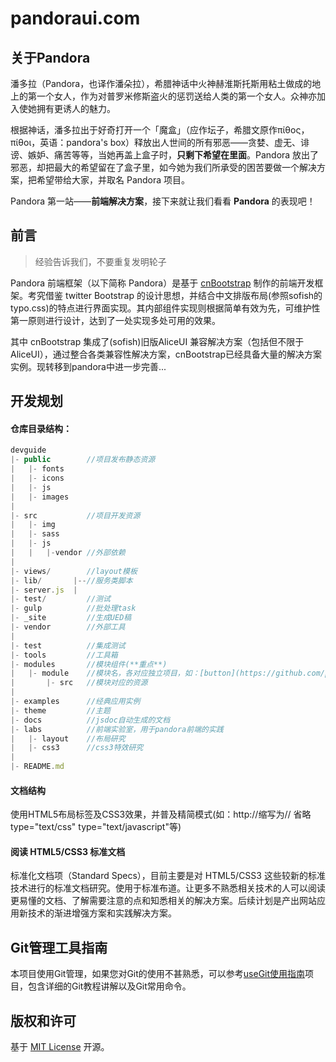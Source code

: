 pandoraui.com
=============

## 关于Pandora

潘多拉（Pandora，也译作潘朵拉），希腊神话中火神赫淮斯托斯用粘土做成的地上的第一个女人，作为对普罗米修斯盗火的惩罚送给人类的第一个女人。众神亦加入使她拥有更诱人的魅力。

根据神话，潘多拉出于好奇打开一个「魔盒」（应作坛子，希腊文原作πίθος，πίθοι，英语：pandora's box）释放出人世间的所有邪恶——贪婪、虚无、诽谤、嫉妒、痛苦等等，当她再盖上盒子时，**只剩下希望在里面**。Pandora 放出了邪恶，却把最大的希望留在了盒子里，如今她为我们所承受的困苦要做一个解决方案，把希望带给大家，并取名 Pandora 项目。

Pandora 第一站——**前端解决方案**，接下来就让我们看看 **Pandora** 的表现吧！

## 前言

> 经验告诉我们，不要重复发明轮子

Pandora 前端框架（以下简称 Pandora）是基于 [cnBootstrap](https://github.com/webcoding/cnBootstrap) 制作的前端开发框架。考究借鉴 twitter Bootstrap 的设计思想，并结合中文排版布局(参照sofish的typo.css)的特点进行界面实现。其内部组件实现则根据简单有效为先，可维护性第一原则进行设计，达到了一处实现多处可用的效果。

其中 cnBootstrap 集成了(sofish)旧版AliceUI 兼容解决方案（包括但不限于AliceUI），通过整合各类兼容性解决方案，cnBootstrap已经具备大量的解决方案实例。现转移到pandora中进一步完善...

## 开发规划

#### 仓库目录结构：

```js
devguide
|- public        //项目发布静态资源
|   |- fonts
|   |- icons
|   |- js
|   |- images
|
|- src           //项目开发资源
|   |- img
|   |- sass
|   |- js
|   |   |-vendor //外部依赖
|
|- views/        //layout模板
|- lib/       |--//服务类脚本
|- server.js  |
|- test/         //测试
|- gulp          //批处理task
|- _site         //生成UED稿
|- vendor        //外部工具
|
|- test          //集成测试
|- tools         //工具箱
|- modules       //模块组件(**重点**)
|   |- module    //模块名，各对应独立项目，如：[button](https://github.com/pandoraui/button)
|       |- src   //模块对应的资源
|
|- examples      //经典应用实例
|- theme         //主题
|- docs          //jsdoc自动生成的文档
|- labs          //前端实验室，用于pandora前端的实践
|   |- layout    //布局研究
|   |- css3      //css3特效研究
|
|- README.md
```

#### 文档结构

使用HTML5布局标签及CSS3效果，并普及精简模式(如：http://缩写为// 省略type="text/css" type="text/javascript"等)

#### 阅读 HTML5/CSS3 标准文档

标准化文档项（Standard Specs），目前主要是对 HTML5/CSS3 这些较新的标准技术进行的标准文档研究。使用于标准布道。让更多不熟悉相关技术的人可以阅读更易懂的文档、了解需要注意的点和知悉相关的解决方案。后续计划是产出网站应用新技术的渐进增强方案和实践解决方案。

## Git管理工具指南 

本项目使用Git管理，如果您对Git的使用不甚熟悉，可以参考[useGit使用指南](https://github.com/pandoraui/useGit)项目，包含详细的Git教程讲解以及Git常用命令。

## 版权和许可 

基于 [MIT License](http://en.wikipedia.org/wiki/MIT_License "WikiPedia 中关于 MIT License 的描述") 开源。
